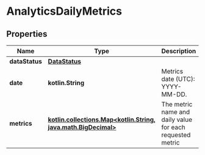 
# AnalyticsDailyMetrics

## Properties
| Name | Type | Description | Notes |
| ------------ | ------------- | ------------- | ------------- |
| **dataStatus** | [**DataStatus**](DataStatus.md) |  |  [optional] |
| **date** | **kotlin.String** | Metrics date (UTC): YYYY-MM-DD. |  [optional] |
| **metrics** | [**kotlin.collections.Map&lt;kotlin.String, java.math.BigDecimal&gt;**](java.math.BigDecimal.md) | The metric name and daily value for each requested metric |  [optional] |



